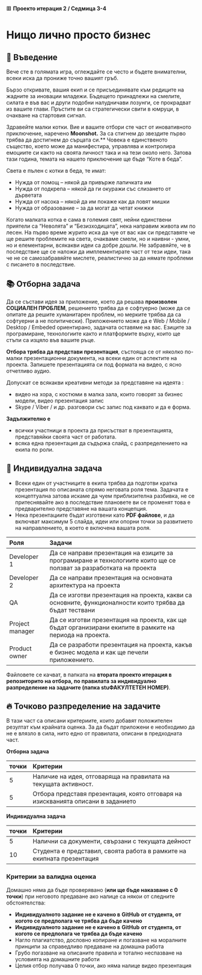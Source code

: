 🟥 **Проекто итерация 2 / Седмица 3-4**

# Нищо лично просто бизнес

## 🚀 Въведение

Вече сте в голямата игра, оглеждайте се често и бъдете внимателни, всеки иска да прониже точно вашият гръб. 

Бързо откривате, вашия екип и се присъединявате към редиците на жадните за иновации младежи. Бъдещето принадлежи на смелите, силата е във вас и други подобни налудничави лозунги, се прокрадват из вашите глави. Пръстите ви са стратегически свити в юмруци, в очакване на стартовия сигнал. 

Здравейте малки котки. Вие и вашите отбори сте част от иновативното приключение, наречено **Moonshot.** За са стигнем до звездите първо трябва да достигнем до сърцата си.** Човека е единственото същество, което може да манифестира, управлява и контролира емоциите си както на своята личност така и на тези около него. Затова тази година, темата на нашето приключение ще бъде “Коте в беда”. 

Света е пълен с котки в беда, те имат:

- Нужда от помощ – някой да привърже лапичката им
- Нужда от подкрепа – някой да ги окуражи със слизането от дърветата
- Нужда от насока – някой да им покаже как да ловят мишки
- Нужда от образование – за да могат да четат книжки

Когато малката котка е сама в големия свят, нейни единствени приятели са “Неволята” и “Безизходицата”, нека направим живота им по лесен. 
На първо време журито иска да чуе от вас как си представяте че ще решите проблемите на света, очакваме смели, но и наивни -  умни, но и елементарни, всякакви идеи са добре дошли.
Не забравяйте, че в последствие ще се наложи да имплементирате част от тези идеи, така че не се самозабравяйте мислете, реалистично за да нямате проблеми с писането в последствие.

## 📚 Отборна задача

Да се състави идея за приложение, което да решава **произволен СОЦИАЛЕН ПРОБЛЕМ**, решението трябва да е софтуерно (може да се опитате да решите хуманитарен проблем, но мерките трябва да са софтуерни а не политически). Приложението може да е Web / Mobile / Desktop / Embeded ориентирано, задачата оставяме на вас. Езиците за програмиране, технологиите както и платформите върху, които ще стъпи са изцяло във вашите ръце. 

**Отбора трябва да представи презентация**, състояща се от няколко по-малки презентационни документа, на всеки един от аспектите на проекта. Запишете презентацията си под формата на видео, с ясно  отчетливо аудио.

Допускат се всякакви креативни методи за представяне на идеята : 

- видео на хора, с костюми в малка зала, които говорят за бизнес модели, видео презентация запис
- Skype / Viber / и др. разговори със запис под каквато и да е форма. 

**Задължително e** 
- всички участници в проекта да присъстват в презентацията, представяйки своята част от работата.
- всяка една презентация да съдържа слайд, с разпределението на екипа по роли.

## 📘 Индивидуална задача

- Всеки един от участниците в екипа трябва да подготви кратка презентация по описаната спрямо неговата роля тема. Задачата е концептуална затова искаме да чуем приблизителна разбивка, не се притеснявайте ако в последствие плановете ви се променят това е предварително представяне на вашата концепция.
- Нека презентациите бъдат изготвени като **PDF файлове**, и да включват максимум 5 слайда, идеи или опорни точки за развитието на направлението, в което е включена вашата роля.

|**Роля**|**Задачи**|
| :- | :- |
|Developer 1|Да се направи презентация на езиците за програмиране и технологиите които ще се ползват за разработката на проекта|
|Developer 2 |Да се направи презентация на основната архитектура на проекта|
|QA|Да се изготви презентация на проекта, какви са основните, функционалности които трябва да бъдат тествани|
|Project manager|Да се изготви презентация на проекта, как ще бъдат организирани екипите в рамките на периода на проекта. |
|Product owner|Да се разработи презентация на проекта, какъв е бизнес модела и как ще печели приложението.|

Файловете се качват, в папката на **втората проекто итерация в репозиторито на отбора, по правилата за индивидуално разпределение на задачите (папка stuФАКУЛТЕТЕН НОМЕР)**.

## 🔥 Точково разпределение на задачите
В тази част са описани критериите, които добавят положителен резултат към крайната оценка. За да бъдат приложени е необходимо да не е влязло в сила, нито едно от правилата, описани в предходната част.

**Отборна задача**

|**точки**|**Критерии**|
| :- | :- |
|5|Наличие на идея, отговаряща на правилата на текущата активност.|
|5|Отбора представя презентация, която отговаря на изискванията описани в заданието|

**Индивидуална задача**

|**точки**|**Критерии**|
| :- | :- |
|5|Налични са документи, свързани с текущата дейност|
|10|Студента е представил, своята работа в рамките на екипната презентация|


### Критерии за валидна оценка

Домашно няма да бъде проверявано (**или ще бъде наказвано с 0 точки**) при неговото предаване ако налице са някои от следните обстоятелства:
- **Индивидуалното задание не е качено в**  **GitHub**  **от студента, от когото се предполага че трябва да бъде качено**
- **Индивидуалното задание не е качено в**  **GitHub**  **от студента, от когото се предполага че трябва да бъде качено**
- Нагло плагиатство, дословно копиране и погазване на моралните принципи за справедливо предаване на домашна работа
- Грубо погазване на описаните правила и тотално неспазване на условията на домашните работи
- Целия отбор получава 0 точки, ако няма налице видео презентация

